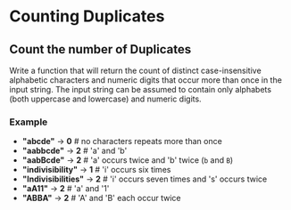 # Counting Duplicates

## Count the number of Duplicates
Write a function that will return the count of distinct case-insensitive alphabetic characters and numeric digits that occur more than once in the input string. The input string can be assumed to contain only alphabets (both uppercase and lowercase) and numeric digits.

### Example
- **"abcde"** -> **0** # no characters repeats more than once
- **"aabbcde"** -> **2** # 'a' and 'b'
- **"aabBcde"** -> **2** # 'a' occurs twice and 'b' twice (`b` and `B`)
- **"indivisibility"** -> **1** # 'i' occurs six times
- **"Indivisibilities"** -> **2** # 'i' occurs seven times and 's' occurs twice
- **"aA11"** -> **2** # 'a' and '1'
- **"ABBA"** -> **2** # 'A' and 'B' each occur twice

